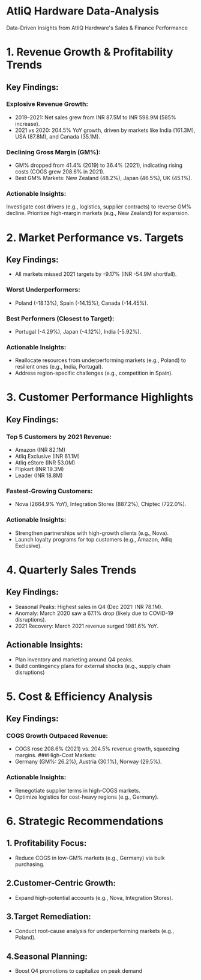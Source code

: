 # AtliQ Hardware Data-Analysis
Data-Driven Insights from AtliQ Hardware's Sales &amp; Finance Performance

# 1. Revenue Growth & Profitability Trends


## Key Findings:
### Explosive Revenue Growth:
- 2019–2021: Net sales grew from INR 87.5M to INR 598.9M (585% increase).
- 2021 vs 2020: 204.5% YoY growth, driven by markets like India (161.3M), USA (87.8M), and Canada (35.1M).
### Declining Gross Margin (GM%):
- GM% dropped from 41.4% (2019) to 36.4% (2021), indicating rising costs (COGS grew 208.6% in 2021).
- Best GM% Markets: New Zealand (48.2%), Japan (46.5%), UK (45.1%).
### Actionable Insights:
Investigate cost drivers (e.g., logistics, supplier contracts) to reverse GM% decline.
Prioritize high-margin markets (e.g., New Zealand) for expansion.


# 2. Market Performance vs. Targets


## Key Findings:
- All markets missed 2021 targets by -9.17% (INR -54.9M shortfall).
### Worst Underperformers:
- Poland (-18.13%), Spain (-14.15%), Canada (-14.45%).
### Best Performers (Closest to Target):
- Portugal (-4.29%), Japan (-4.12%), India (-5.92%).
### Actionable Insights:
- Reallocate resources from underperforming markets (e.g., Poland) to resilient ones (e.g., India, Portugal).
- Address region-specific challenges (e.g., competition in Spain).


# 3. Customer Performance Highlights
## Key Findings:
### Top 5 Customers by 2021 Revenue:
- Amazon (INR 82.1M)
- Atliq Exclusive (INR 61.1M)
- Atliq eStore (INR 53.0M)
- Flipkart (INR 19.3M)
- Leader (INR 18.8M)
### Fastest-Growing Customers:
- Nova (2664.9% YoY), Integration Stores (887.2%), Chiptec (722.0%).
### Actionable Insights:
- Strengthen partnerships with high-growth clients (e.g., Nova).
- Launch loyalty programs for top customers (e.g., Amazon, Atliq Exclusive).


# 4. Quarterly Sales Trends
## Key Findings:
- Seasonal Peaks: Highest sales in Q4 (Dec 2021: INR 78.1M).
- Anomaly: March 2020 saw a 67.1% drop (likely due to COVID-19 disruptions).
- 2021 Recovery: March 2021 revenue surged 1981.6% YoY.
## Actionable Insights:
- Plan inventory and marketing around Q4 peaks.
- Build contingency plans for external shocks (e.g., supply chain disruptions)

# 5. Cost & Efficiency Analysis
## Key Findings:
### COGS Growth Outpaced Revenue:
- COGS rose 208.6% (2021) vs. 204.5% revenue growth, squeezing margins.
###High-Cost Markets:
- Germany (GM%: 26.2%), Austria (30.1%), Norway (29.5%).
### Actionable Insights:
- Renegotiate supplier terms in high-COGS markets.
- Optimize logistics for cost-heavy regions (e.g., Germany).

# 6. Strategic Recommendations

## 1. Profitability Focus:
-	Reduce COGS in low-GM% markets (e.g., Germany) via bulk purchasing.
## 2.Customer-Centric Growth:
-	Expand high-potential accounts (e.g., Nova, Integration Stores).
## 3.Target Remediation:
-	Conduct root-cause analysis for underperforming markets (e.g., Poland).
## 4.Seasonal Planning:
- Boost Q4 promotions to capitalize on peak demand
